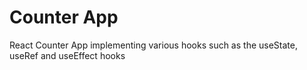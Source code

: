 # Counter App
React Counter App implementing various hooks such as the useState, useRef and useEffect hooks
